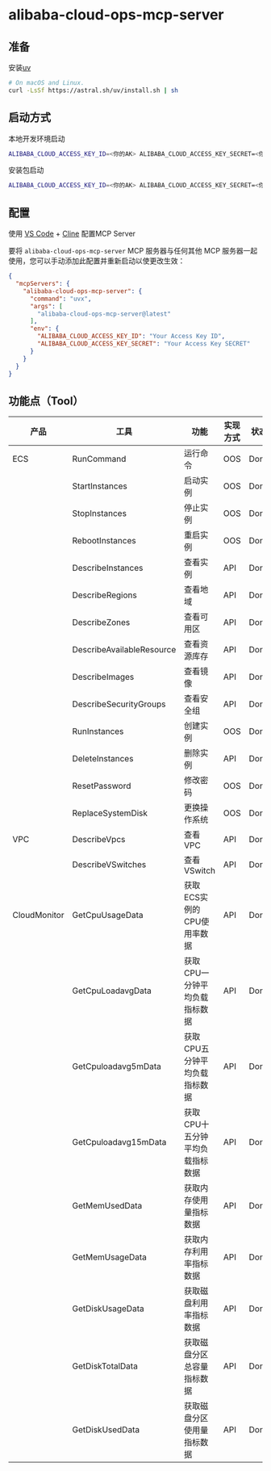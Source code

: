 # alibaba-cloud-ops-mcp-server

## 准备

安装[uv](https://github.com/astral-sh/uv)

```bash
# On macOS and Linux.
curl -LsSf https://astral.sh/uv/install.sh | sh
```

## 启动方式

本地开发环境启动

```bash
ALIBABA_CLOUD_ACCESS_KEY_ID=<你的AK> ALIBABA_CLOUD_ACCESS_KEY_SECRET=<你的SK> uv run src/alibaba_cloud_ops_mcp_server/server.py --transport sse
```

安装包启动

```bash
ALIBABA_CLOUD_ACCESS_KEY_ID=<你的AK> ALIBABA_CLOUD_ACCESS_KEY_SECRET=<你的SK> uvx alibaba-cloud-ops-mcp-server@latest --transport sse
```

## 配置

使用 [VS Code](https://code.visualstudio.com/) + [Cline](https://cline.bot/) 配置MCP Server

要将 `alibaba-cloud-ops-mcp-server` MCP 服务器与任何其他 MCP 服务器一起使用，您可以手动添加此配置并重新启动以使更改生效：
```json
{
  "mcpServers": {
    "alibaba-cloud-ops-mcp-server": {
      "command": "uvx",
      "args": [
        "alibaba-cloud-ops-mcp-server@latest"
      ],
      "env": {
        "ALIBABA_CLOUD_ACCESS_KEY_ID": "Your Access Key ID",
        "ALIBABA_CLOUD_ACCESS_KEY_SECRET": "Your Access Key SECRET"
      }
    }
  }
}
```

## 功能点（Tool）

| **产品** | **工具** | **功能** | **实现方式** | **状态** |
| --- | --- | --- | --- | --- |
| ECS | RunCommand | 运行命令 | OOS | Done |
|  | StartInstances | 启动实例 | OOS | Done |
|  | StopInstances | 停止实例 | OOS | Done |
|  | RebootInstances | 重启实例 | OOS | Done |
|  | DescribeInstances | 查看实例 | API | Done |
|  | DescribeRegions | 查看地域 | API | Done |
|  | DescribeZones | 查看可用区 | API | Done |
|  | DescribeAvailableResource | 查看资源库存 | API | Done |
|  | DescribeImages | 查看镜像 | API | Done |
|  | DescribeSecurityGroups | 查看安全组 | API | Done |
|  | RunInstances | 创建实例 | OOS | Done |
|  | DeleteInstances | 删除实例 | API | Done |
|  | ResetPassword | 修改密码 | OOS | Done |
|  | ReplaceSystemDisk | 更换操作系统 | OOS | Done |
| VPC | DescribeVpcs | 查看VPC | API | Done |
|  | DescribeVSwitches | 查看VSwitch | API | Done |
| CloudMonitor | GetCpuUsageData | 获取ECS实例的CPU使用率数据 | API | Done |
|  | GetCpuLoadavgData | 获取CPU一分钟平均负载指标数据 | API | Done |
|  | GetCpuloadavg5mData | 获取CPU五分钟平均负载指标数据 | API | Done |
|  | GetCpuloadavg15mData | 获取CPU十五分钟平均负载指标数据 | API | Done |
|  | GetMemUsedData | 获取内存使用量指标数据 | API | Done |
|  | GetMemUsageData | 获取内存利用率指标数据 | API | Done |
|  | GetDiskUsageData | 获取磁盘利用率指标数据 | API | Done |
|  | GetDiskTotalData | 获取磁盘分区总容量指标数据 | API | Done |
|  | GetDiskUsedData | 获取磁盘分区使用量指标数据 | API | Done |